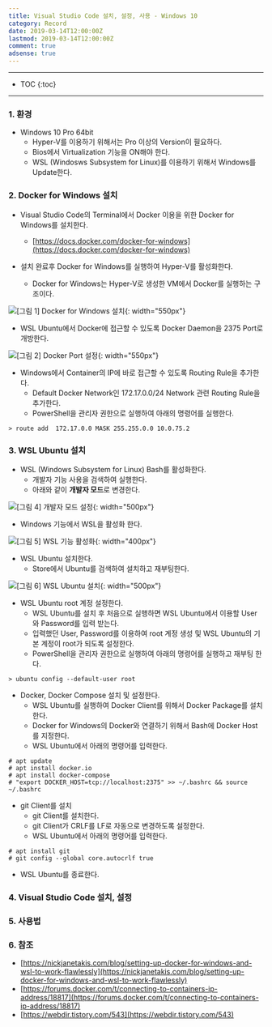 ```yaml
---
title: Visual Studio Code 설치, 설정, 사용 - Windows 10
category: Record
date: 2019-03-14T12:00:00Z
lastmod: 2019-03-14T12:00:00Z
comment: true
adsense: true
---
```


***

* TOC
{:toc}

***

### 1. 환경

* Windows 10 Pro 64bit
  * Hyper-V를 이용하기 위해서는 Pro 이상의 Version이 필요하다.
  * Bios에서 Virtualization 기능을 ON해야 한다.
  * WSL (Windosws Subsystem for Linux)를 이용하기 위해서 Windows를 Update한다.

### 2. Docker for Windows 설치

* Visual Studio Code의 Terminal에서 Docker 이용을 위한 Docker for Windows를 설치한다.
  * [https://docs.docker.com/docker-for-windows](https://docs.docker.com/docker-for-windows)

* 설치 완료후 Docker for Windows를 실행하여 Hyper-V를 활성화한다.
  * Docker for Windows는 Hyper-V로 생성한 VM에서 Docker를 실행하는 구조이다.

![[그림 1] Docker for Windows 설치]({{site.baseurl}}/images/record/Visual_Studio_Code_Install_Windows_10/Docker_Install_01.PNG){: width="550px"}

* WSL Ubuntu에서 Docker에 접근할 수 있도록 Docker Daemon을 2375 Port로 개방한다.

![[그림 2] Docker Port 설정]({{site.baseurl}}/images/record/Visual_Studio_Code_Install_Windows_10/Docker_Install_02.PNG){: width="550px"}

* Windows에서 Container의 IP에 바로 접근할 수 있도록 Routing Rule을 추가한다.
  * Default Docker Network인 172.17.0.0/24 Network 관련 Routing Rule을 추가한다.
  * PowerShell을 관리자 권한으로 실행하여 아래의 명령어를 실행한다.

~~~
> route add  172.17.0.0 MASK 255.255.0.0 10.0.75.2
~~~

### 3. WSL Ubuntu 설치

* WSL (Windows Subsystem for Linux) Bash를 활성화한다.
  * 개발자 기능 사용을 검색하여 실행한다.
  * 아래와 같이 **개발자 모드**로 변경한다.

![[그림 4] 개발자 모드 설정]({{site.baseurl}}/images/record/Visual_Studio_Code_Install_Windows_10/Developer_Mode.PNG){: width="500px"}

* Windows 기능에서 WSL을 활성화 한다.

![[그림 5] WSL 기능 활성화]({{site.baseurl}}/images/record/Visual_Studio_Code_Install_Windows_10/WSL_Enable.PNG){: width="400px"}

* WSL Ubuntu 설치한다.
  * Store에서 Ubuntu를 검색하여 설치하고 재부팅한다.

![[그림 6] WSL Ubuntu 설치]({{site.baseurl}}/images/record/Visual_Studio_Code_Install_Windows_10/Ubuntu_Install.PNG){: width="500px"}

* WSL Ubuntu root 계정 설정한다.
  * WSL Ubuntu를 설치 후 처음으로 실행하면 WSL Ubuntu에서 이용할 User와 Password를 입력 받는다.
  * 입력했던 User, Password를 이용하여 root 계정 생성 및 WSL Ubuntu의 기본 계정이 root가 되도록 설정한다.
  * PowerShell을 관리자 권한으로 실행하여 아래의 명령어를 실행하고 재부팅 한다.

~~~
> ubuntu config --default-user root
~~~

* Docker, Docker Compose 설치 및 설정한다.
  * WSL Ubuntu를 실행하여 Docker Client를 위해서 Docker Package를 설치한다.
  * Docker for Windows의 Docker와 연결하기 위해서 Bash에 Docker Host를 지정한다.
  * WSL Ubuntu에서 아래의 명령어를 입력한다.

~~~
# apt update
# apt install docker.io
# apt install docker-compose
# "export DOCKER_HOST=tcp://localhost:2375" >> ~/.bashrc && source ~/.bashrc
~~~

* git Client를 설치
  * git Client를 설치한다. 
  * git Client가 CRLF를 LF로 자동으로 변경하도록 설정한다.
  * WSL Ubuntu에서 아래의 명령어를 입력한다.

~~~
# apt install git
# git config --global core.autocrlf true
~~~

* WSL Ubuntu를 종료한다.

### 4. Visual Studio Code 설치, 설정

### 5. 사용법

### 6. 참조

* [https://nickjanetakis.com/blog/setting-up-docker-for-windows-and-wsl-to-work-flawlessly](https://nickjanetakis.com/blog/setting-up-docker-for-windows-and-wsl-to-work-flawlessly)
* [https://forums.docker.com/t/connecting-to-containers-ip-address/18817](https://forums.docker.com/t/connecting-to-containers-ip-address/18817)
* [https://webdir.tistory.com/543](https://webdir.tistory.com/543)